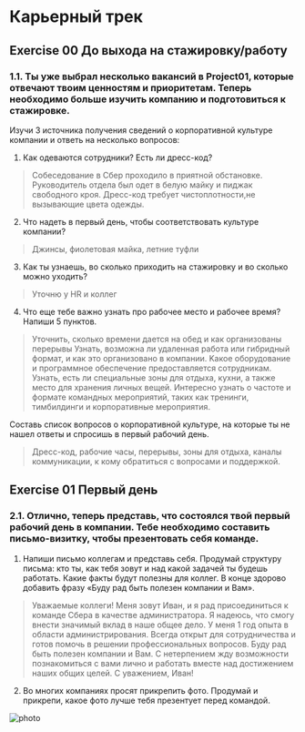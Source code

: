 # Карьерный трек 
## Exercise 00 До выхода на стажировку/работу
### 1.1. Ты уже выбрал несколько вакансий в Project01, которые отвечают твоим ценностям и приоритетам. Теперь необходимо больше изучить компанию и подготовиться к стажировке.
Изучи 3 источника получения сведений о корпоративной культуре компании и ответь на несколько вопросов:
1. Как одеваются сотрудники? Есть ли дресс-код?

> Собеседование в Сбер проходило в приятной обстановке. Руководитель отдела был одет в белую майку и пиджак свободного кроя. Дресс-код требует чистоплотности,не вызывающие цвета одежды.

2. Что надеть в первый день, чтобы соответствовать культуре компании?

> Джинсы, фиолетовая майка, летние туфли

3. Как ты узнаешь, во сколько приходить на стажировку и во сколько можно уходить?

> Уточню у HR и коллег

4. Что еще тебе важно узнать про рабочее место и рабочее время? Напиши 5 пунктов.

> Уточнить, сколько времени дается на обед и как организованы перерывы
Узнать, возможна ли удаленная работа или гибридный формат, и как это организовано в компании.
Kакое оборудование и программное обеспечение предоставляется сотрудникам.
Узнать, есть ли специальные зоны для отдыха, кухни, а также место для хранения личных вещей.
Интересно узнать о частоте и формате командных мероприятий, таких как тренинги, тимбилдинги и корпоративные мероприятия.

Составь список вопросов о корпоративной культуре, на которые ты не нашел ответы и спросишь в первый рабочий день.

> Дресс-код, рабочие часы, перерывы, зоны для отдыха, каналы коммуникации, к кому обратиться с вопросами и поддержкой.



## Exercise 01 Первый день
### 2.1. Отлично, теперь представь, что состоялся твой первый рабочий день в компании. Тебе необходимо составить письмо-визитку, чтобы презентовать себя команде.

1. Напиши письмо коллегам и представь себя. Продумай структуру письма: кто ты, как тебя зовут и над какой задачей ты будешь работать. Какие факты будут полезны для коллег. В конце здорово добавить фразу «Буду рад быть полезен компании и Вам».

> Уважаемые коллеги!
Меня зовут Иван, и я рад присоединиться к команде Сбера в качестве администратора. Я надеюсь, что смогу внести значимый вклад в наше общее дело. У меня 1 год опыта в области администрирования. Всегда открыт для сотрудничества и готов помочь в решении профессиональных вопросов.
Буду рад быть полезен компании и Вам.
С нетерпением жду возможности познакомиться с вами лично и работать вместе над достижением наших общих целей.
С уважением, Иван!


2. Во многих компаниях просят прикрепить фото. Продумай и прикрепи, какое фото лучше тебя презентует перед командой.

![photo](1.jpg)